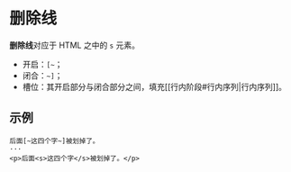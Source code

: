 # 删除线

**删除线**对应于 HTML 之中的 `s` 元素。

- 开启：`[~`；
- 闭合：`~]`；
- 槽位：其开启部分与闭合部分之间，填充[[行内阶段#行内序列|行内序列]]。

## 示例

```example
后面[~这四个字~]被划掉了。
···
<p>后面<s>这四个字</s>被划掉了。</p>
```
